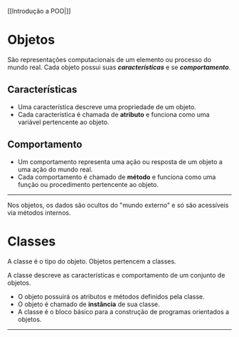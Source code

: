 [[Introdução a POO|]]

# Objetos
São representações computacionais de um elemento ou processo do mundo real. Cada objeto possui suas ***características*** e se ***comportamento***.
## Características
+ Uma característica descreve uma propriedade de um objeto.
+ Cada característica é chamada de **atributo** e funciona como uma variável pertencente ao objeto.
## Comportamento
+ Um comportamento representa uma ação ou resposta de um objeto a uma ação do mundo real.
+ Cada comportamento é chamado de **método** e funciona como uma função ou procedimento pertencente ao objeto.

---
Nos objetos, os dados são ocultos do "mundo externo" e só são acessíveis via métodos internos.

# Classes
A classe é o tipo do objeto. Objetos pertencem a classes.

A classe descreve as características e comportamento de um conjunto de objetos.
+ O objeto possuirá os atributos e métodos definidos pela classe.
+ O objeto é chamado de **instância** de sua classe.
+ A classe é o bloco básico para a construção de programas orientados a objetos.

---